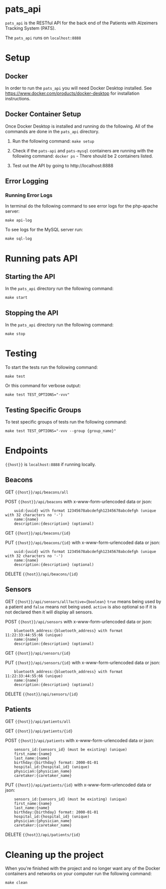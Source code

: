 # pats_api
`pats_api` is the RESTful API for the back end of the Patients with Alzeimers Tracking System (PATS).

The `pats_api` runs on `localhost:8888`

# Setup
## Docker
In order to run the `pats_api` you will need Docker Desktop installed. See https://www.docker.com/products/docker-desktop for installation instructions.

## Docker Container Setup
Once Docker Desktop is installed and running do the following. All of the commands are done in the `pats_api` directory.

1. Run the following command: `make setup`

2. Check if the `pats-api` and `pats-mysql` containers are running with the following command: `docker ps` - There should be 2 containers listed.

3. Test out the API by going to http://localhost:8888

## Error Logging
### Running Error Logs
In terminal do the following command to see error logs for the php-apache server:

`make api-log`

To see logs for the MySQL server run:

`make sql-log`

# Running pats API
## Starting the API
In the `pats_api` directory run the following command: 

`make start`

## Stopping the API
In the `pats_api` directory run the following command: 

`make stop`

# Testing
To start the tests run the following command:

`make test`

Or this command for verbose output:

`make test TEST_OPTIONS="-vvv"`

## Testing Specific Groups
To test specific groups of tests run the following command:

`make test TEST_OPTIONS="-vvv --group {group_name}"`

# Endpoints
`{{host}}` is `localhost:8888` if running locally.

## Beacons
GET `{{host}}/api/beacons/all`

POST `{{host}}/api/beacons` with x-www-form-urlencoded data or json:
```
	uuid:{uuid} with format 12345678abcdefgh12345678abcdefgh (unique with 32 characters no '-')
	name:{name}
	description:{description} (optional)
```

GET `{{host}}/api/beacons/{id}`

PUT `{{host}}/api/beacons/{id}` with x-www-form-urlencoded data or json:
```
	uuid:{uuid} with format 12345678abcdefgh12345678abcdefgh (unique with 32 characters no '-')
	name:{name}
	description:{description} (optional)
```

DELETE `{{host}}/api/beacons/{id}`

## Sensors
GET `{{host}}/api/sensors/all?active={boolean}` `true` means being used by a patient and `false` means not being used. `active` is also optional so if it is not declared then it will display all sensors.

POST `{{host}}/api/sensors` with x-www-form-urlencoded data or json:
```
	bluetooth_address:{bluetooth_address} with format 11:22:33:44:55:66 (unique)
	name:{name}
	description:{description} (optional)
```

GET `{{host}}/api/sensors/{id}`

PUT `{{host}}/api/sensors/{id}` with x-www-form-urlencoded data or json:
```
	bluetooth_address:{bluetooth_address} with format 11:22:33:44:55:66 (unique)
	name:{name}
	description:{description} (optional)
```

DELETE `{{host}}/api/sensors/{id}`

## Patients
GET `{{host}}/api/patients/all`

GET `{{host}}/api/patients/{id}`

POST `{{host}}/api/patients` with x-www-form-urlencoded data or json:
```
	sensors_id:{sensors_id} (must be existing) (unique)
	first_name:{name}
	last_name:{name}
	birthday:{birthday} format: 2000-01-01
	hospital_id:{hospital_id} (unique)
	physician:{physician_name}
	caretaker:{caretaker_name}
```

PUT `{{host}}/api/patients/{id}` with x-www-form-urlencoded data or json:
```
	sensors_id:{sensors_id} (must be existing) (unique)
	first_name:{name}
	last_name:{name}
	birthday:{birthday} format: 2000-01-01
	hospital_id:{hospital_id} (unique)
	physician:{physician_name}
	caretaker:{caretaker_name}
```

DELETE `{{host}}/api/patients/{id}`

# Cleaning up the project
When you're finished with the project and no longer want any of the Docker containers and networks on your computer run the following command:

`make clean`